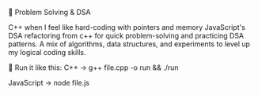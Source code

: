 🧩 Problem Solving & DSA

C++ when I feel like hard-coding with pointers and memory
JavaScript's DSA refactoring from c++ for quick problem-solving and practicing DSA patterns.
A mix of algorithms, data structures, and experiments to level up my logical coding skills.

🚀 Run it like this:
C++ → g++ file.cpp -o run && ./run

JavaScript → node file.js
